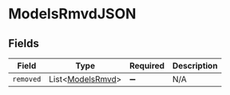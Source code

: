 # ModelsRmvdJSON


## Fields

| Field                                                      | Type                                                       | Required                                                   | Description                                                |
| ---------------------------------------------------------- | ---------------------------------------------------------- | ---------------------------------------------------------- | ---------------------------------------------------------- |
| `removed`                                                  | List\<[ModelsRmvd](../../models/components/ModelsRmvd.md)> | :heavy_minus_sign:                                         | N/A                                                        |